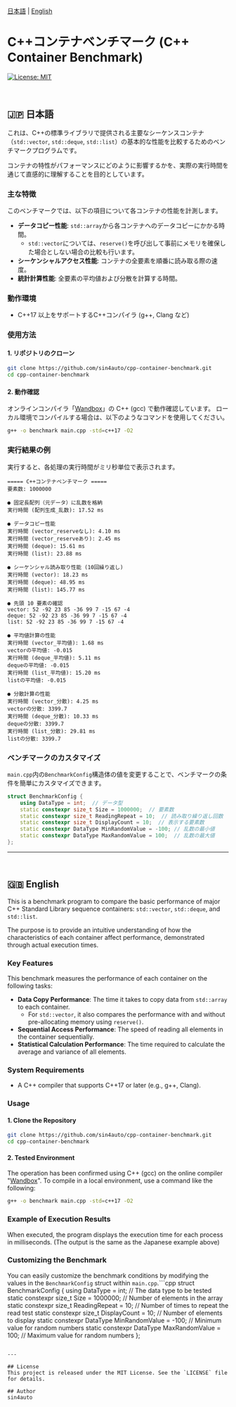 [日本語](#日本語) | [English](#english)

# C++コンテナベンチマーク (C++ Container Benchmark)
[![License: MIT](https://img.shields.io/badge/License-MIT-yellow.svg)](https://opensource.org/licenses/MIT)

<br>

## <a name="日本語"></a> 🇯🇵 日本語

これは、C++の標準ライブラリで提供される主要なシーケンスコンテナ（`std::vector`, `std::deque`, `std::list`）の基本的な性能を比較するためのベンチマークプログラムです。

コンテナの特性がパフォーマンスにどのように影響するかを、実際の実行時間を通じて直感的に理解することを目的としています。

### 主な特徴

このベンチマークでは、以下の項目について各コンテナの性能を計測します。

*   **データコピー性能**:
    `std::array`から各コンテナへのデータコピーにかかる時間。
    *   `std::vector`については、`reserve()`を呼び出して事前にメモリを確保した場合としない場合の比較も行います。
*   **シーケンシャルアクセス性能**:
    コンテナの全要素を順番に読み取る際の速度。
*   **統計計算性能**:
    全要素の平均値および分散を計算する時間。

### 動作環境

*   C++17 以上をサポートするC++コンパイラ (g++, Clang など)

### 使用方法

#### 1. リポジトリのクローン
```bash
git clone https://github.com/sin4auto/cpp-container-benchmark.git
cd cpp-container-benchmark
```

#### 2. 動作確認
オンラインコンパイラ「[Wandbox](https://wandbox.org/)」の C++ (gcc) で動作確認しています。
ローカル環境でコンパイルする場合は、以下のようなコマンドを使用してください。

```bash
g++ -o benchmark main.cpp -std=c++17 -O2
```

### 実行結果の例
実行すると、各処理の実行時間がミリ秒単位で表示されます。
```text
===== C++コンテナベンチマーク =====
要素数: 1000000

● 固定長配列（元データ）に乱数を格納
実行時間 (配列生成_乱数): 17.52 ms 

● データコピー性能
実行時間 (vector_reserveなし): 4.10 ms 
実行時間 (vector_reserveあり): 2.45 ms 
実行時間 (deque): 15.61 ms 
実行時間 (list): 23.88 ms 

● シーケンシャル読み取り性能 (10回繰り返し)
実行時間 (vector): 18.23 ms 
実行時間 (deque): 48.95 ms 
実行時間 (list): 145.77 ms 

● 先頭 10 要素の確認
vector: 52 -92 23 85 -36 99 7 -15 67 -4 
deque: 52 -92 23 85 -36 99 7 -15 67 -4 
list: 52 -92 23 85 -36 99 7 -15 67 -4 

● 平均値計算の性能
実行時間 (vector_平均値): 1.68 ms
vectorの平均値: -0.015
実行時間 (deque_平均値): 5.11 ms
dequeの平均値: -0.015
実行時間 (list_平均値): 15.20 ms
listの平均値: -0.015

● 分散計算の性能
実行時間 (vector_分散): 4.25 ms
vectorの分散: 3399.7
実行時間 (deque_分散): 10.33 ms
dequeの分散: 3399.7
実行時間 (list_分散): 29.81 ms
listの分散: 3399.7
```

### ベンチマークのカスタマイズ
`main.cpp`内の`BenchmarkConfig`構造体の値を変更することで、ベンチマークの条件を簡単にカスタマイズできます。
```cpp
struct BenchmarkConfig {
    using DataType = int;  // データ型
    static constexpr size_t Size = 1000000;  // 要素数
    static constexpr size_t ReadingRepeat = 10;  // 読み取り繰り返し回数
    static constexpr size_t DisplayCount = 10;  // 表示する要素数
    static constexpr DataType MinRandomValue = -100; // 乱数の最小値
    static constexpr DataType MaxRandomValue = 100;  // 乱数の最大値
};
```

---
<br>

## <a name="english"></a> 🇬🇧 English

This is a benchmark program to compare the basic performance of major C++ Standard Library sequence containers: `std::vector`, `std::deque`, and `std::list`.

The purpose is to provide an intuitive understanding of how the characteristics of each container affect performance, demonstrated through actual execution times.

### Key Features

This benchmark measures the performance of each container on the following tasks:

*   **Data Copy Performance**:
    The time it takes to copy data from `std::array` to each container.
    *   For `std::vector`, it also compares the performance with and without pre-allocating memory using `reserve()`.
*   **Sequential Access Performance**:
    The speed of reading all elements in the container sequentially.
*   **Statistical Calculation Performance**:
    The time required to calculate the average and variance of all elements.

### System Requirements

*   A C++ compiler that supports C++17 or later (e.g., g++, Clang).

### Usage

#### 1. Clone the Repository
```bash
git clone https://github.com/sin4auto/cpp-container-benchmark.git
cd cpp-container-benchmark
```

#### 2. Tested Environment
The operation has been confirmed using C++ (gcc) on the online compiler "[Wandbox](https://wandbox.org/)".
To compile in a local environment, use a command like the following:
```bash
g++ -o benchmark main.cpp -std=c++17 -O2
```

### Example of Execution Results
When executed, the program displays the execution time for each process in milliseconds.
(The output is the same as the Japanese example above)

### Customizing the Benchmark
You can easily customize the benchmark conditions by modifying the values in the `BenchmarkConfig` struct within `main.cpp`.```cpp
struct BenchmarkConfig {
    using DataType = int;  // The data type to be tested
    static constexpr size_t Size = 1000000;  // Number of elements in the array
    static constexpr size_t ReadingRepeat = 10;  // Number of times to repeat the read test
    static constexpr size_t DisplayCount = 10;  // Number of elements to display
    static constexpr DataType MinRandomValue = -100; // Minimum value for random numbers
    static constexpr DataType MaxRandomValue = 100;  // Maximum value for random numbers
};
```

---

## License
This project is released under the MIT License. See the `LICENSE` file for details.

## Author
sin4auto
